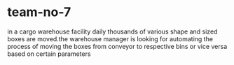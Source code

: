 # team-no-7
in a cargo warehouse facility  daily thousands of  various shape and sized boxes are moved.the warehouse manager is looking for automating the process of moving the boxes from conveyor to respective bins or vice versa based on certain parameters
